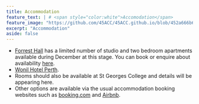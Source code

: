 ```yaml
---
title: Accommodation
feature_text: | # <span style="color:white">Accomodation</span>
feature_image: "https://github.com/45ACC/45ACC.github.io/blob/452a666b6ef3c83c85344986af21ce8bc5f2b508/sunrise.jpg"
excerpt: "Accommodation"
aside: false
---
```




- [Forrest Hall](https://www.forrestresearch.org.au/forrest-hall/) has a limited number of studio and two bedroom apartments available during December at this stage. You can book or enquire about availability [here](https://www.uwa.edu.au/study/student-life/accommodation/short-stays).
- [Wonil Hotel Perth](https://all.accor.com/hotel/C0T1/index.en.shtml?utm_campaign=seo+maps&utm_medium=seo+maps&utm_source=google+Maps).
- Rooms should also be available at St Georges College and details will be appearing here.
- Other options are available via the usual accommodation booking websites such as [booking.com](booking.com) and [Airbnb](https://www.airbnb.com.au).
